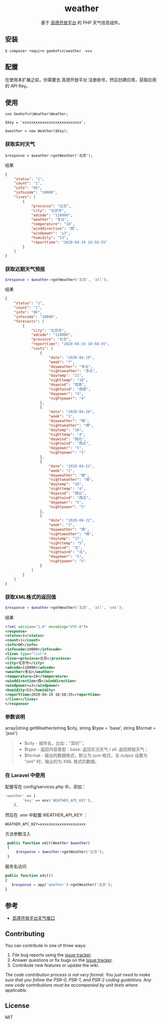 <h1 align="center"> weather </h1>

<p align="center"> 基于 <a href="https://lbs.amap.com/dev/id/newuser">高德开放平台</a> 的 PHP 天气信息组件。</p>


## 安装

```shell
$ composer require geekofcn/weather -vvv
```
## 配置
在使用本扩展之前，你需要去 高德开放平台 注册账号，然后创建应用，获取应用的 API Key。

## 使用
```shell
use Geekofcn\Weather\Weather;

$key = 'xxxxxxxxxxxxxxxxxxxxxxxxxxx';

$weather = new Weather($key);
```
### 获取实时天气
```shell
$response = $weather->getWeather('北京');
```
结果
```json
{
    "status": "1",
    "count": "1",
    "info": "OK",
    "infocode": "10000",
    "lives": [
        {
            "province": "北京",
            "city": "北京市",
            "adcode": "110000",
            "weather": "多云",
            "temperature": "18",
            "winddirection": "西",
            "windpower": "≤3",
            "humidity": "53",
            "reporttime": "2020-04-19 18:58:35"
        }
    ]
}
```
### 获取近期天气预报
```php
$response = $weather->getWeather('北京', 'all');
```
结果
```json
{
    "status": "1",
    "count": "1",
    "info": "OK",
    "infocode": "10000",
    "forecasts": [
        {
            "city": "北京市",
            "adcode": "110000",
            "province": "北京",
            "reporttime": "2020-04-19 18:58:35",
            "casts": [
                {
                    "date": "2020-04-19",
                    "week": "7",
                    "dayweather": "多云",
                    "nightweather": "多云",
                    "daytemp": "21",
                    "nighttemp": "10",
                    "daywind": "西南",
                    "nightwind": "西南",
                    "daypower": "4",
                    "nightpower": "4"
                },
                {
                    "date": "2020-04-20",
                    "week": "1",
                    "dayweather": "晴",
                    "nightweather": "晴",
                    "daytemp": "16",
                    "nighttemp": "4",
                    "daywind": "西北",
                    "nightwind": "西北",
                    "daypower": "5",
                    "nightpower": "5"
                },
                {
                    "date": "2020-04-21",
                    "week": "2",
                    "dayweather": "晴",
                    "nightweather": "晴",
                    "daytemp": "16",
                    "nighttemp": "4",
                    "daywind": "西北",
                    "nightwind": "西北",
                    "daypower": "5",
                    "nightpower": "5"
                },
                {
                    "date": "2020-04-22",
                    "week": "3",
                    "dayweather": "晴",
                    "nightweather": "晴",
                    "daytemp": "17",
                    "nighttemp": "5",
                    "daywind": "北",
                    "nightwind": "北",
                    "daypower": "5",
                    "nightpower": "5"
                }
            ]
        }
    ]
}
```
### 获取XML格式的返回值
```php
$response = $weather->getWeather('北京', 'all', 'xml');
```
结果
```xml
<?xml version="1.0" encoding="UTF-8"?>
<response>
<status>1</status>
<count>1</count>
<info>OK</info>
<infocode>10000</infocode>
<lives type="list">
<live><province>北京</province>
<city>北京市</city>
<adcode>110000</adcode>
<weather>多云</weather>
<temperature>18</temperature>
<winddirection>西</winddirection>
<windpower>≤3</windpower>
<humidity>53</humidity>
<reporttime>2020-04-19 18:58:35</reporttime>
</live></lives>
</response>
```
### 参数说明
array|string getWeather(string $city, string $type = 'base', string $format = 'json')
> - $city - 城市名，比如：“深圳”；
> - $type - 返回内容类型：base: 返回实况天气 / all: 返回预报天气；
> - $format - 输出的数据格式，默认为 json 格式，当 output 设置为 “xml” 时，输出的为 XML 格式的数据。
### 在 Laravel 中使用
配置写在 config/services.php 中，添加：
```php
'weather' => [
        'key' => env('WEATHER_API_KEY'),
    ],
```
然后在 .env 中配置 WEATHER_API_KEY ：
```.dotenv
WEATHER_API_KEY=xxxxxxxxxxxxxxxxxxxxx
```
方法参数注入
```php
 public function edit(Weather $weather) 
 {
     $response = $weather->getWeather('北京');
 }
```
服务名访问
```php
public function edit() 
{
   $response = app('weather')->getWeather('北京');
}
```

## 参考
- <a href="https://lbs.amap.com/api/webservice/guide/api/weatherinfo/">高德开放平台天气接口</a>
## Contributing

You can contribute in one of three ways:

1. File bug reports using the [issue tracker](https://github.com/geekofcn/weather/issues).
2. Answer questions or fix bugs on the [issue tracker](https://github.com/geekofcn/weather/issues).
3. Contribute new features or update the wiki.

_The code contribution process is not very formal. You just need to make sure that you follow the PSR-0, PSR-1, and PSR-2 coding guidelines. Any new code contributions must be accompanied by unit tests where applicable._

## License

MIT